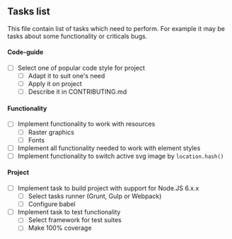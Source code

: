 ## Tasks list
This file contain list of tasks which need to perform. For example it may be tasks about some functionality or criticals bugs.

#### Code-guide
- [ ] Select one of popular code style for project
   - [ ] Adapt it to suit one's need
   - [ ] Apply it on project
   - [ ] Describe it in CONTRIBUTING.md

#### Functionality
- [ ] Implement functionality to work with resources
   - [ ] Raster graphics
   - [ ] Fonts
- [ ] Implement all functionality needed to work with element styles
- [ ] Implement functionality to switch active svg image by `location.hash()`

#### Project
- [ ] Implement task to build project with support for Node.JS 6.x.x
   - [ ] Select tasks runner (Grunt, Gulp or Webpack)
   - [ ] Configure babel
- [ ] Implement task to test functionality
   - [ ] Select framework for test suites
   - [ ] Make 100% coverage
